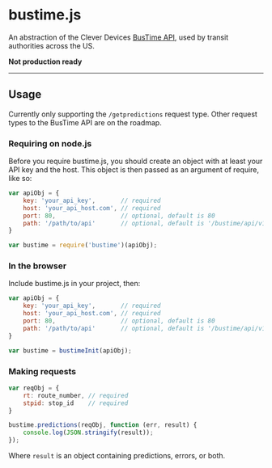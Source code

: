 bustime.js
============

An abstraction of the Clever Devices [BusTime API](http://bustracker.gocarta.org/bustime/apidoc/v1/DeveloperAPIGuide.pdf), used by transit authorities across the US.

**Not production ready**

---

## Usage
Currently only supporting the `/getpredictions` request type. Other request types to the BusTime API are on the roadmap.

### Requiring on node.js
Before you require bustime.js, you should create an object with at least your API key and the host. This object is then passed as an argument of require, like so:
```javascript
var apiObj = {
    key: 'your_api_key',       // required
    host: 'your_api_host.com', // required
    port: 80,                  // optional, default is 80
    path: '/path/to/api'       // optional, default is '/bustime/api/v1'
}

var bustime = require('bustime')(apiObj);
```

### In the browser
Include bustime.js in your project, then:
```javascript
var apiObj = {
    key: 'your_api_key',       // required
    host: 'your_api_host.com', // required
    port: 80,                  // optional, default is 80
    path: '/path/to/api'       // optional, default is '/bustime/api/v1'
}

var bustime = bustimeInit(apiObj);
```

### Making requests
```javascript
var reqObj = {
    rt: route_number, // required
    stpid: stop_id    // required
}

bustime.predictions(reqObj, function (err, result) {
    console.log(JSON.stringify(result));
});
```
Where `result` is an object containing predictions, errors, or both.
